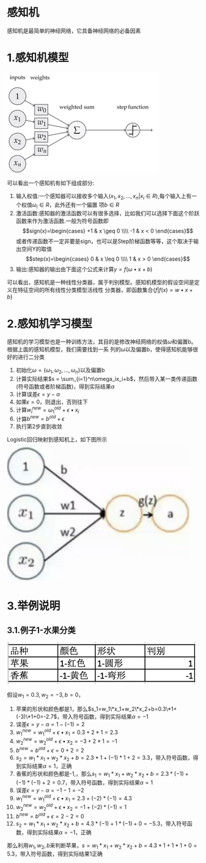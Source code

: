 感知机
===
感知机是最简单的神经网络，它具备神经网络的必备因素

# 1.感知机模型
![images](images/05.png)

可以看出一个感知机有如下组成部分:
1. 输入权值:一个感知器可以接收多个输入$(x_1,x_2,...,x_n | x_i \in R)$,每个输入上有一个权值$\omega_i \in R$，此外还有一个偏置
项$b \in R$
2. 激活函数:感知器的激活函数可以有很多选择，比如我们可以选择下面这个阶跃函数来作为激活函数.一般为符号函数即
$$sign(x)=\begin{cases}
+1 & x \geq 0 \\\\
-1 & x < 0
\end{cases}$$
或者传递函数不一定非要是sign，也可以是Step阶梯函数等等，这个取决于输出空间Y的取值
$$step(x)=\begin{cases}
0 & x \leq 0 \\\\
1 & x > 0
\end{cases}$$
3. 输出:感知器的输出由下面这个公式来计算$y=f(\omega \bullet x + b)$

可以看出，感知机是一种线性分类器，属于判别模型。感知机模型的假设空间是定义在特征空间的所有线性分类模型活线性
分类器，即函数集合$\{f|f(x)=w \bullet x + b\}$

# 2.感知机学习模型
感知机的学习模型也是一种训练方法，其目的是修改神经网络的权值$\omega$和偏置b。根据上面的感知机模型，我们需要找到一系
列的$\omega$以及偏置b，使得感知机能够很好的进行二分类

1. 初始化$\omega=\{\omega_1,\omega_2,...,\omega_n\}$以及偏置b
2. 计算实际结果$s = \sum_{i=1}^n\omega_ix_i+b$，然后带入某一类传递函数(符号函数或者阶梯函数)，得到实际结果$\alpha$
3. 计算误差$\epsilon=y-\alpha$
4. 如果$\epsilon=0$，则退出，否则往下
5. 计算$w_i^{new}=\omega_1^{old}+\epsilon \bullet x_i$
6. 计算$b^{new}=b^{old}+\epsilon$
7. 执行第2步直到收敛

Logistic回归映射到感知机上，如下图所示<br/>
![images](images/06.png)

# 3.举例说明
## 3.1.例子1-水果分类
![images](images/07.png)

假设$w_1=0.3, w_2=-3, b=0$，
1. 苹果的形状和颜色都是1，那么$s_1=w_1\*x_1+w_2\*x_2+b=0.3\*1+(-3)\*1+0=-2.7$，带入符号函数，得到实际结果$\alpha=-1$
2. 误差$\epsilon=y-\alpha=1-(-1)=2$
3. $w_1^{new}=w_1^{old}+\epsilon \bullet x_1=0.3 + 2 * 1 = 2.3$
4. $w_2^{new}=w_2^{old}+\epsilon \bullet x_2=-3 + 2 * 1 = -1$
5. $b^{new}=b^{old}+\epsilon=0+2=2$
6. $s_2=w_1*x_1+w_2*x_2+b=2.3 * 1 + (-1) * 1 + 2 = 3.3$，带入符号函数，得到实际结果$\alpha=1$，正确
1. 香蕉的形状和颜色都是-1,，那么$s_1=w_1*x_1+w_2*x_2+b=2.3*(-1)+(-1)*(-1)+2=0.7$，带入符号函数，得到实际结果$\alpha=1$
2. 误差$\epsilon=y-\alpha=-1-1=-2$
3. $w_1^{new}=w_1^{old}+\epsilon \bullet x_1=2.3 + (-2) * (-1) = 4.3$
4. $w_2^{new}=w_2^{old}+\epsilon \bullet x_2=-1 + (-2) * (-1) = 1$
5. $b^{new}=b^{old}+\epsilon=2-2=0$
6. $s_2=w_1*x_1+w_2*x_2+b=4.3 * (-1) + 1 * (-1) + 0 = -5.3$，带入符号函数，得到实际结果$\alpha=-1$，正确

那么利用$w_1,w_2,b$来判断苹果，$s=w_1*x_1+w_2*x_2+b=4.3 * 1 + 1 * 1 + 0 = 5.3$，带入符号函数，得到实际结果1正确

